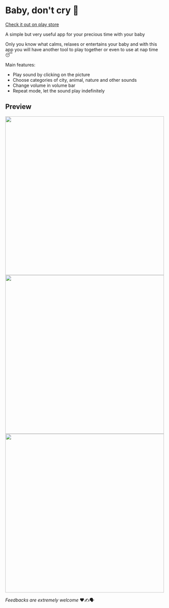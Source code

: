 

# Baby, don't cry :baby:

[Check it out on play store](https://play.google.com/store/apps/details?id=io.henrikhorbovyi.babydontcry)

A simple but very useful app for your precious time with your baby

Only you know what calms, relaxes or entertains your baby and with this app you will have another tool to play together or even to use at nap time 😴

Main features:
- Play sound by clicking on the picture
- Choose categories of city, animal, nature and other sounds
- Change volume in volume bar
- Repeat mode, let the sound play indefinitely

## Preview



<img width="500px" height="500px" src="https://raw.githubusercontent.com/henrikhorbovyi/Hacktoberfest_2021/main/baby-dont-cry-app-showcase/images/01.png"><img width="500px" height="500px" src="https://raw.githubusercontent.com/henrikhorbovyi/Hacktoberfest_2021/main/baby-dont-cry-app-showcase/images/02.png"><img width="500px" height="500px" src="https://raw.githubusercontent.com/henrikhorbovyi/Hacktoberfest_2021/main/baby-dont-cry-app-showcase/images/03.png">





_Feedbacks are extremely welcome_ :heart::writing_hand::speaking_head: